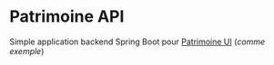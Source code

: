 # Patrimoine API

Simple application backend Spring Boot pour [Patrimoine UI]('https://github.com/Daris02/patrimoine-ui') (*comme exemple*)
